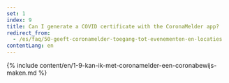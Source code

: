 ```yaml
---
set: 1
index: 9
title: Can I generate a COVID certificate with the CoronaMelder app?
redirect_from: 
  - /es/faq/50-geeft-coronamelder-toegang-tot-evenementen-en-locaties
contentLang: en
---
```

{% include content/en/1-9-kan-ik-met-coronamelder-een-coronabewijs-maken.md %}
